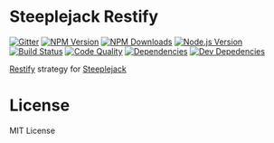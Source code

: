 # Steeplejack Restify

[![Gitter][gitter-image]][gitter-url]
[![NPM Version][npm-image]][npm-url]
[![NPM Downloads][downloads-image]][downloads-url]
[![Node.js Version][node-version-image]][node-version-url]
[![Build Status][travis-image]][travis-url]
[![Code Quality][quality-image]][quality-url]
[![Dependencies][dependencies-image]][dependencies-url]
[![Dev Depedencies][dev-dependencies-image]][dev-dependencies-url]

[Restify](http://restify.com) strategy for [Steeplejack](http://steeplejack.info)

# License

MIT License

[npm-image]: https://img.shields.io/npm/v/steeplejack-restify.svg?style=flat
[downloads-image]: https://img.shields.io/npm/dm/steeplejack-restify.svg?style=flat
[node-version-image]: https://img.shields.io/badge/node.js-%3E%3D_0.10-brightgreen.svg?style=flat
[travis-image]: https://img.shields.io/travis/riggerthegeek/steeplejack-restify.svg?style=flat
[dependencies-image]: https://img.shields.io/david/riggerthegeek/steeplejack-restify.svg?style=flat
[dev-dependencies-image]: https://img.shields.io/david/dev/riggerthegeek/steeplejack-restify.svg?style=flat
[gitter-image]: https://img.shields.io/badge/GITTER-JOIN%20CHAT%20%E2%86%92-1DCE73.svg?style=flat
[quality-image]: http://img.shields.io/codeclimate/github/riggerthegeek/steeplejack-restify.svg?style=flat

[npm-url]: https://npmjs.org/package/steeplejack-restify
[node-version-url]: http://nodejs.org/download/
[travis-url]: https://travis-ci.org/riggerthegeek/steeplejack-restify
[downloads-url]: https://npmjs.org/package/steeplejack-restify
[dependencies-url]: https://david-dm.org/riggerthegeek/steeplejack-restify
[dev-dependencies-url]: https://david-dm.org/riggerthegeek/steeplejack-restify#info=devDependencies&view=table
[gitter-url]: https://gitter.im/riggerthegeek/steeplejack?utm_source=badge&utm_medium=badge&utm_campaign=pr-badge&utm_content=body_badge
[quality-url]: https://codeclimate.com/github/riggerthegeek/steeplejack-restify
